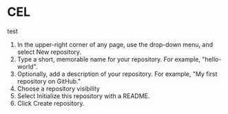# CEL
test
1. In the upper-right corner of any page, use the  drop-down menu, and select New repository.
2. Type a short, memorable name for your repository. For example, "hello-world".
3. Optionally, add a description of your repository. For example, "My first repository on GitHub."
4. Choose a repository visibility
5. Select Initialize this repository with a README.
6. Click Create repository.
